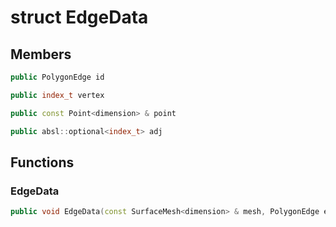 # struct EdgeData


## Members

```cpp
public PolygonEdge id

```

```cpp
public index_t vertex

```

```cpp
public const Point<dimension> & point

```

```cpp
public absl::optional<index_t> adj

```



## Functions

### EdgeData

```cpp
public void EdgeData(const SurfaceMesh<dimension> & mesh, PolygonEdge edge_in)
```




